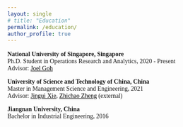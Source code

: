 ```yaml
---
layout: single
# title: "Education"
permalink: /education/
author_profile: true
---
```

<title>Education</title>
<br>
<body style="font-family: Serif;">

<p style="margin-top: -1em;">
	<b>National University of Singapore, Singapore</b><br>
	Ph.D. Student in Operations Research and Analytics, 2020 - Present<br>
	Advisor: <a href="https://www.joelgoh.net/" target="_blank" style="color: black">Joel Goh</a>  
</p>
       
<p>
	<b>University of Science and Technology of China, China</b><br>
	Master in Management Science and Engineering, 2021  <br>
	Advisor: <a href="https://www.wi.tum.de/tum-campus-heilbronn/center-for-digital-transformation/prof-dr-xie/" target="_blank" style="color: black">Jingui Xie</a>,  <a href="https://sites.google.com/site/zhengzhichao1985/home" target="_blank" style="color: black">Zhichao Zheng</a> (external)  
</p>      
   
<p>
	<b>Jiangnan University, China</b><br>
	Bachelor in Industrial Engineering, 2016
</p>

</body>